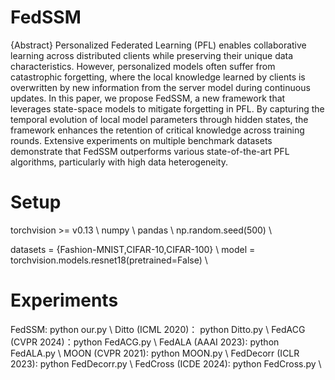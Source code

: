 # FedSSM
{Abstract}
Personalized Federated Learning (PFL) enables collaborative learning across distributed clients while preserving their unique data characteristics. However, personalized models often suffer from catastrophic forgetting, where the local knowledge learned by clients is overwritten by new information from the server model during continuous updates. In this paper, we propose FedSSM, a new framework that leverages state-space models to mitigate forgetting in PFL. By capturing the temporal evolution of local model parameters through hidden states, the framework enhances the retention of critical knowledge across training rounds. Extensive experiments on multiple benchmark datasets demonstrate that FedSSM outperforms various state-of-the-art PFL algorithms, particularly with high data heterogeneity.

# Setup
torchvision >= v0.13 \\
numpy \\
pandas \\
np.random.seed(500) \\

datasets = {Fashion-MNIST,CIFAR-10,CIFAR-100} \\
model = torchvision.models.resnet18(pretrained=False) \\

# Experiments
FedSSM: python our.py \\
Ditto (ICML 2020)： python Ditto.py \\
FedACG (CVPR 2024)：python FedACG.py \\
FedALA (AAAI 2023): python FedALA.py \\
MOON (CVPR 2021): python MOON.py \\
FedDecorr (ICLR 2023): python FedDecorr.py \\
FedCross (ICDE 2024): python FedCross.py \\
